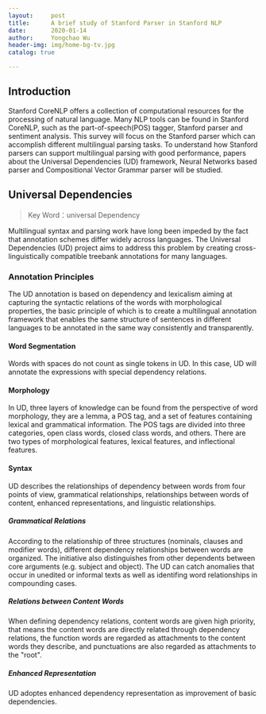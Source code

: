 ```yaml
---
layout:     post
title:      A brief study of Stanford Parser in Stanford NLP
date:       2020-01-14
author:     Yongchao Wu
header-img: img/home-bg-tv.jpg
catalog: true

---
```


## Introduction

Stanford CoreNLP offers a collection of computational resources for the processing of natural language. Many NLP tools can be found in Stanford CoreNLP, 
such as the part-of-speech(POS) tagger, Stanford parser and sentiment analysis. This survey will focus on the Stanford parser which can accomplish different multilingual parsing tasks. 
To understand how Stanford parsers can support multilingual parsing with good performance, papers about the Universal Dependencies (UD) framework,  Neural Networks based parser and Compositional Vector Grammar parser will be studied. 


## Universal Dependencies

>Key Word：universal Dependency


Multilingual syntax and parsing work have long been impeded by the fact that annotation schemes differ widely across languages. The Universal Dependencies (UD) project aims to address this problem by creating cross-linguistically compatible treebank annotations for many languages. 


### Annotation Principles

The UD annotation is based on dependency and lexicalism aiming at capturing the syntactic relations of the words with morphological properties, the basic principle of which is to create a multilingual annotation framework that enables the same structure of sentences in different languages to be annotated in the same way consistently and transparently.

#### Word Segmentation

Words with spaces do not count as single tokens in UD. In this case, UD will annotate the expressions with special dependency relations. 

#### Morphology

In UD, three layers of knowledge can be found from the perspective of word morphology, they are a lemma, a POS tag, and a set of features containing lexical and grammatical information. The POS tags are divided into three categories, open class words, closed class words, and others. There are two types of morphological features, lexical features, and inflectional features.

#### Syntax

UD describes the relationships of dependency between words from four points of view, grammatical relationships, relationships between words of content, enhanced representations, and linguistic relationships.

##### Grammatical Relations

According to the relationship of three structures (nominals, clauses and modifier words),  different dependency relationships between words are organized. The initiative also distinguishes from other dependents between core arguments (e.g. subject and object). The UD can catch anomalies that occur in unedited or informal texts as well as identifing word relationships in compounding cases.

##### Relations between Content Words

When defining dependency relations, content words are given high priority, that means the content words are directly related through dependency relations, the function words are regarded as attachments to the content words they describe, and punctuations are also regarded as attachments to the "root".

##### Enhanced Representation

UD adoptes enhanced dependency representation as improvement of basic dependencies.



